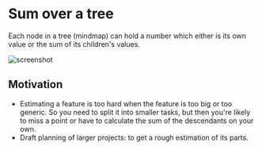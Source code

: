 # Sum over a tree

Each node in a tree (mindmap) can hold a number which either is its own value or the sum of its children's values.

![screenshot](https://github.com/bonndan/mindMap/raw/develop/doc/screenshot.png "Usage")

## Motivation

* Estimating a feature is too hard when the feature is too big or too generic. So you need to split it into smaller tasks, but then you're likely to miss a point or have to calculate the sum of the descendants on your own.
* Draft planning of larger projects: to get a rough estimation of its parts.
